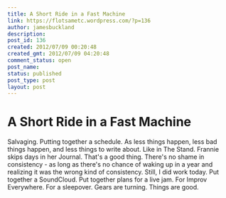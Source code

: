 ```yaml
---
title: A Short Ride in a Fast Machine
link: https://flotsametc.wordpress.com/?p=136
author: jamesbuckland
description: 
post_id: 136
created: 2012/07/09 00:20:48
created_gmt: 2012/07/09 04:20:48
comment_status: open
post_name: 
status: published
post_type: post
layout: post
---
```


# A Short Ride in a Fast Machine

Salvaging. Putting together a schedule. As less things happen, less bad things happen, and less things to write about. Like in The Stand. Frannie skips days in her Journal. That's a good thing. There's no shame in consistency - as long as there's no chance of waking up in a year and realizing it was the wrong kind of consistency. Still, I did work today. Put together a SoundCloud. Put together plans for a live jam. For Improv Everywhere. For a sleepover. Gears are turning. Things are good.